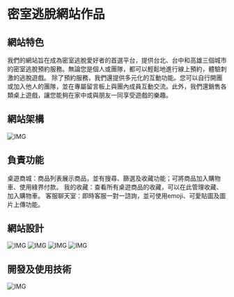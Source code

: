 # 密室逃脫網站作品

## 網站特色
我們的網站旨在成為密室逃脫愛好者的首選平台，提供台北、台中和高雄三個城市的密室逃脫預約服務。無論您是個人或團隊，都可以輕鬆地進行線上預約，體驗刺激的逃脫遊戲。
除了預約服務，我們還提供多元化的互動功能。您可以自行開團或加入他人的團隊，並在專屬留言板上與團內成員互動交流。此外，我們還銷售各類桌上遊戲，讓您能夠在家中或與朋友一同享受遊戲的樂趣。

## 網站架構
![IMG](./READMEIMG/1.png)

## 負責功能
桌遊商城：商品列表展示商品，並有搜尋、篩選及收藏功能；可將商品加入購物車、使用綠界付款。
我的收藏：查看所有桌遊商品的收藏，可以在此管理收藏、加入購物車。
客服聊天室：即時客服一對一諮詢，並可使用emoji、可愛貼圖及圖片上傳功能。

## 網站設計
![IMG](./READMEIMG/3.png)
![IMG](./READMEIMG/4.png)
![IMG](./READMEIMG/5.png)
![IMG](./READMEIMG/6.png)



## 開發及使用技術
![IMG](./READMEIMG/2.png)

